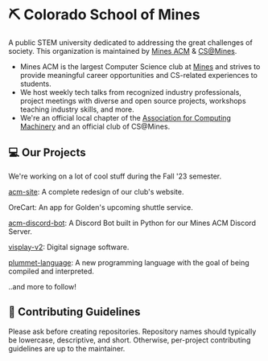 # ⛏️ Colorado School of Mines
A public STEM university dedicated to addressing the great challenges of society. This organization is maintained by [Mines ACM](https://acm.mines.edu/) & [CS@Mines](https://cs.mines.edu/).
- Mines ACM is the largest Computer Science club at [Mines](https://www.mines.edu/) and strives to provide meaningful career opportunities and CS-related experiences to students. 
- We host weekly tech talks from recognized industry professionals, project meetings with diverse and open source projects, workshops teaching industry skills, and more.
- We're an official local chapter of the [Association for Computing Machinery](https://www.acm.org) and an official club of CS@Mines.

## 💻 Our Projects
We're working on a lot of cool stuff during the Fall '23 semester.

[acm-site](https://github.com/ColoradoSchoolOfMines/acm-site): A complete redesign of our club's website.

OreCart: An app for Golden's upcoming shuttle service.

[acm-discord-bot](https://github.com/ColoradoSchoolOfMines/acm-discord-bot): A Discord Bot built in Python for our Mines ACM Discord Server.

[visplay-v2](https://github.com/ColoradoSchoolOfMines/visplay-v2): Digital signage software.

[plummet-language](https://github.com/ColoradoSchoolOfMines/plummet-language): A new programming language with the goal of being compiled and interpreted.

..and more to follow!

## 🤝 Contributing Guidelines
Please ask before creating repositories. Repository names should typically be lowercase, descriptive, and short. Otherwise, per-project contributing guidelines are up to the maintainer.
